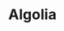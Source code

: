 ---
type: framework
cloudinary_convert: false
published: published
slug: appwrite
title: Algolia
start: January 01, 2000
---
